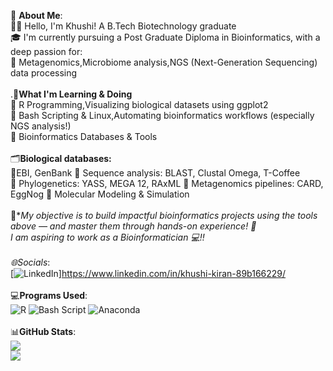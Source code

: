 💫 **About Me**:<br>
👩‍🔬 Hello, I'm Khushi! A B.Tech Biotechnology graduate <br>🎓 I'm currently pursuing a Post Graduate Diploma in Bioinformatics, with a deep passion for:<br>🧬 Metagenomics,Microbiome analysis,NGS (Next-Generation Sequencing) data processing<br><br>.🧠**What I'm Learning & Doing**<br>🔹 R Programming,Visualizing biological datasets using ggplot2<br>🔹 Bash Scripting & Linux,Automating bioinformatics workflows (especially NGS analysis!) <br>🔹 Bioinformatics Databases & Tools<br><br>🗂️**Biological databases:** <br> 🧬EBI, GenBank 🔎 Sequence analysis: BLAST, Clustal Omega, T-Coffee<br>🌳 Phylogenetics: YASS, MEGA 12, RAxML 🧫 Metagenomics pipelines: CARD, EggNog 🔹 Molecular Modeling & Simulation<br><br>🚀**My objective is to build impactful bioinformatics projects using the tools above — and master them through hands-on experience! 🧪<br>I am aspiring to work as a Bioinformatician 💻!!<br><br>
🌐*Socials**:<br>
[![LinkedIn](https://img.shields.io/badge/LinkedIn-%230077B5.svg?logo=linkedin&logoColor=white)]https://www.linkedin.com/in/khushi-kiran-89b166229/<br>   
💻**Programs Used**:<br>
![R](https://img.shields.io/badge/r-%23276DC3.svg?style=plastic&logo=r&logoColor=white) ![Bash Script](https://img.shields.io/badge/bash_script-%23121011.svg?style=plastic&logo=gnu-bash&logoColor=white) ![Anaconda](https://img.shields.io/badge/Anaconda-%2344A833.svg?style=plastic&logo=anaconda&logoColor=white)<br>  
📊**GitHub Stats**:<br>
![](https://nirzak-streak-stats.vercel.app/?user=Khushi-bioinfo&theme=default_repocard&hide_border=true)<br/>
![](https://github-readme-stats.vercel.app/api/top-langs/?username=Khushi-bioinfo&theme=default_repocard&hide_border=true&include_all_commits=true&count_private=true&layout=compact)


